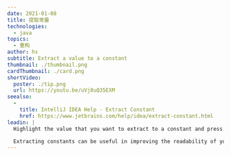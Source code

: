 ```yaml
---
date: 2021-01-08
title: 提取常量
technologies:
  - java
topics:
  - 重构
author: hs
subtitle: Extract a value to a constant
thumbnail: ./thumbnail.png
cardThumbnail: ./card.png
shortVideo:
  poster: ./tip.png
  url: https://youtu.be/uVj8uQ35EXM
seealso:
  - 
    title: IntelliJ IDEA Help - Extract Constant
    href: https://www.jetbrains.com/help/idea/extract-constant.html
leadin: |
  Highlight the value that you want to extract to a constant and press **⌥⌘C** (macOS), or **Ctrl+Alt+C** (Windows/Linux), to extract it.

  Extracting constants can be useful in improving the readability of your code.
---
```



